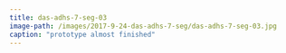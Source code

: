 ```yaml
---
title: das-adhs-7-seg-03
image-path: /images/2017-9-24-das-adhs-7-seg/das-adhs-7-seg-03.jpg
caption: "prototype almost finished"
---
```


